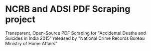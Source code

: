 # NCRB and ADSI PDF Scraping project
Transparent, Open-Source PDF Scraping for "Accidental Deaths and Suicides in India 2015" released by "National Crime Records Bureau Ministry of Home Affairs"